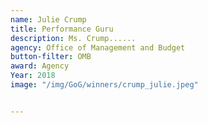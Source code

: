 ```yaml
---
name: Julie Crump
title: Performance Guru
description: Ms. Crump......
agency: Office of Management and Budget
button-filter: OMB
award: Agency
Year: 2018
image: "/img/GoG/winners/crump_julie.jpeg"


---
```

